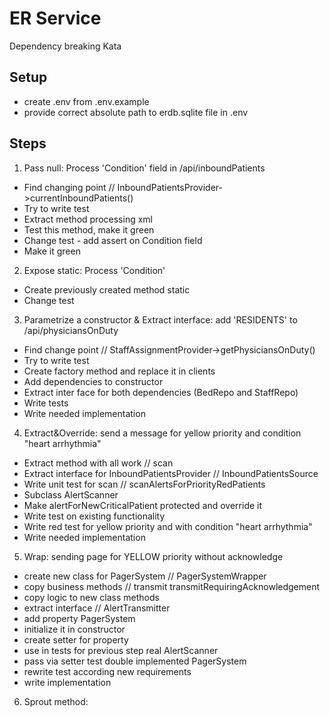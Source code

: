 # ER Service

Dependency breaking Kata

## Setup
* create .env from .env.example
* provide correct absolute path to erdb.sqlite file in .env

## Steps 
1. Pass null: Process 'Condition' field in /api/inboundPatients
* Find changing point // InboundPatientsProvider->currentInboundPatients()
* Try to write test
* Extract method processing xml
* Test this method, make it green
* Change test - add assert on Condition field
* Make it green

2. Expose static: Process 'Condition'
* Create previously created method static
* Change test

3. Parametrize a constructor & Extract interface: add 'RESIDENTS' to /api/physiciansOnDuty
* Find change point // StaffAssignmentProvider->getPhysiciansOnDuty()
* Try to write test
* Create factory method and replace it in clients
* Add dependencies to constructor
* Extract inter face for both dependencies (BedRepo and StaffRepo)
* Write tests
* Write needed implementation

4. Extract&Override: send a message for yellow priority and condition "heart arrhythmia" 
* Extract method with all work // scan
* Extract interface for InboundPatientsProvider // InboundPatientsSource
* Write unit test for scan // scanAlertsForPriorityRedPatients
* Subclass AlertScanner 
* Make alertForNewCriticalPatient protected and override it
* Write test on existing functionality
* Write red test for yellow priority and with condition "heart arrhythmia"
* Write needed implementation

5. Wrap: sending page for YELLOW priority without acknowledge
* create new class for PagerSystem // PagerSystemWrapper
* copy business methods // transmit transmitRequiringAcknowledgement
* copy logic to new class methods 
* extract interface // AlertTransmitter
* add property PagerSystem
* initialize it in constructor
* create setter for property
* use in tests for previous step real AlertScanner
* pass via setter test double implemented PagerSystem
* rewrite test according new requirements
* write implementation

6. Sprout method:


